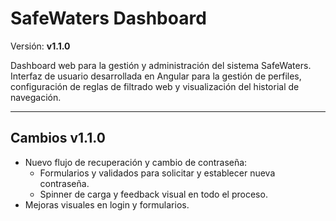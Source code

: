 # SafeWaters Dashboard

Versión: **v1.1.0**

Dashboard web para la gestión y administración del sistema SafeWaters. Interfaz de usuario desarrollada en Angular para la gestión de perfiles, configuración de reglas de filtrado web y visualización del historial de navegación.

---

## Cambios v1.1.0
- Nuevo flujo de recuperación y cambio de contraseña:
  - Formularios y validados para solicitar y establecer nueva contraseña.
  - Spinner de carga y feedback visual en todo el proceso.
- Mejoras visuales en login y formularios.